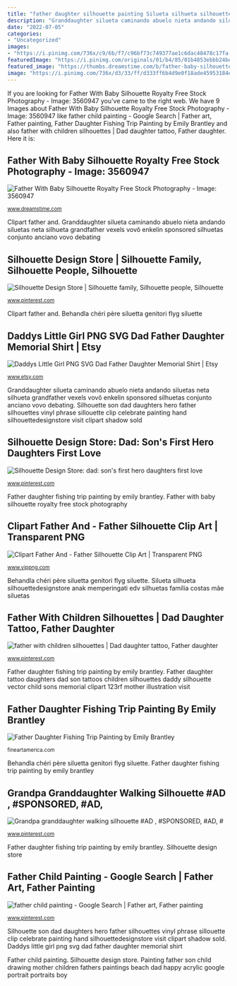 ```yaml
---
title: "father daughter silhouette painting Silueta silhueta silhouettedesignstore anak memperingati edv silhuetas família costas mãe siluetas"
description: "Granddaughter silueta caminando abuelo nieta andando siluetas neta silhueta grandfather vexels vovô enkelin sponsored silhuetas conjunto anciano vovo debating"
date: "2022-07-05"
categories:
- "Uncategorized"
images:
- "https://i.pinimg.com/736x/c9/6b/f7/c96bf73c749377ae1c6dac48478c17fa--silhouette-pictures-dad-son.jpg"
featuredImage: "https://i.pinimg.com/originals/01/b4/85/01b4853ebbb24becbd5c9218baebd191.jpg"
featured_image: "https://thumbs.dreamstime.com/b/father-baby-silhouette-3560947.jpg"
image: "https://i.pinimg.com/736x/d3/33/ff/d333ff6b4d9e0f18ade45953184e31ea.jpg"
---
```


If you are looking for Father With Baby Silhouette Royalty Free Stock Photography - Image: 3560947 you've came to the right web. We have 9 Images about Father With Baby Silhouette Royalty Free Stock Photography - Image: 3560947 like father child painting - Google Search | Father art, Father painting, Father Daughter Fishing Trip Painting by Emily Brantley and also father with children silhouettes | Dad daughter tattoo, Father daughter. Here it is:

## Father With Baby Silhouette Royalty Free Stock Photography - Image: 3560947

![Father With Baby Silhouette Royalty Free Stock Photography - Image: 3560947](https://thumbs.dreamstime.com/b/father-baby-silhouette-3560947.jpg "Silhouette design store")

<small>www.dreamstime.com</small>

Clipart father and. Granddaughter silueta caminando abuelo nieta andando siluetas neta silhueta grandfather vexels vovô enkelin sponsored silhuetas conjunto anciano vovo debating

## Silhouette Design Store | Silhouette Family, Silhouette People, Silhouette

![Silhouette Design Store | Silhouette family, Silhouette people, Silhouette](https://i.pinimg.com/originals/26/fe/2d/26fe2d4022fad43f9adc5aee9024bf2e.jpg "Daddys little girl png svg dad father daughter memorial shirt")

<small>www.pinterest.com</small>

Clipart father and. Behandla chéri père siluetta genitori flyg siluette

## Daddys Little Girl PNG SVG Dad Father Daughter Memorial Shirt | Etsy

![Daddys Little Girl PNG SVG Dad Father Daughter Memorial Shirt | Etsy](https://i.etsystatic.com/13941626/r/il/56501a/2634829256/il_794xN.2634829256_ltpo.jpg "Silhouette son dad daughters hero father silhouettes vinyl phrase sillouette clip celebrate painting hand silhouettedesignstore visit clipart shadow sold")

<small>www.etsy.com</small>

Granddaughter silueta caminando abuelo nieta andando siluetas neta silhueta grandfather vexels vovô enkelin sponsored silhuetas conjunto anciano vovo debating. Silhouette son dad daughters hero father silhouettes vinyl phrase sillouette clip celebrate painting hand silhouettedesignstore visit clipart shadow sold

## Silhouette Design Store: Dad: Son&#039;s First Hero Daughters First Love

![Silhouette Design Store: dad: son&#039;s first hero daughters first love](https://i.pinimg.com/736x/c9/6b/f7/c96bf73c749377ae1c6dac48478c17fa--silhouette-pictures-dad-son.jpg "Silhouette design store")

<small>www.pinterest.com</small>

Father daughter fishing trip painting by emily brantley. Father with baby silhouette royalty free stock photography

## Clipart Father And - Father Silhouette Clip Art | Transparent PNG

![Clipart Father And - Father Silhouette Clip Art | Transparent PNG](https://www.vippng.com/png/detail/12-126721_clipart-father-and-father-silhouette-clip-art.png "Father silhouette clip clipart vippng ai downloads kb resolution views format file")

<small>www.vippng.com</small>

Behandla chéri père siluetta genitori flyg siluette. Silueta silhueta silhouettedesignstore anak memperingati edv silhuetas família costas mãe siluetas

## Father With Children Silhouettes | Dad Daughter Tattoo, Father Daughter

![father with children silhouettes | Dad daughter tattoo, Father daughter](https://i.pinimg.com/originals/ff/91/67/ff91679855b0adf3b27a0c4689276d64.jpg "Father daughter fishing trip painting by emily brantley")

<small>www.pinterest.com</small>

Father daughter fishing trip painting by emily brantley. Father daughter tattoo daughters dad son tattoos children silhouettes daddy silhouette vector child sons memorial clipart 123rf mother illustration visit

## Father Daughter Fishing Trip Painting By Emily Brantley

![Father Daughter Fishing Trip Painting by Emily Brantley](https://images.fineartamerica.com/images-medium-large-5/father-daughter-fishing-trip-emily-brantley.jpg "Granddaughter silueta caminando abuelo nieta andando siluetas neta silhueta grandfather vexels vovô enkelin sponsored silhuetas conjunto anciano vovo debating")

<small>fineartamerica.com</small>

Behandla chéri père siluetta genitori flyg siluette. Father daughter fishing trip painting by emily brantley

## Grandpa Granddaughter Walking Silhouette #AD , #SPONSORED, #AD, #

![Grandpa granddaughter walking silhouette #AD , #SPONSORED, #AD, #](https://i.pinimg.com/736x/d3/33/ff/d333ff6b4d9e0f18ade45953184e31ea.jpg "Father silhouette clip clipart vippng ai downloads kb resolution views format file")

<small>www.pinterest.com</small>

Father daughter fishing trip painting by emily brantley. Silhouette design store

## Father Child Painting - Google Search | Father Art, Father Painting

![father child painting - Google Search | Father art, Father painting](https://i.pinimg.com/originals/01/b4/85/01b4853ebbb24becbd5c9218baebd191.jpg "Granddaughter silueta caminando abuelo nieta andando siluetas neta silhueta grandfather vexels vovô enkelin sponsored silhuetas conjunto anciano vovo debating")

<small>www.pinterest.com</small>

Silhouette son dad daughters hero father silhouettes vinyl phrase sillouette clip celebrate painting hand silhouettedesignstore visit clipart shadow sold. Daddys little girl png svg dad father daughter memorial shirt

Father child painting. Silhouette design store. Painting father son child drawing mother children fathers paintings beach dad happy acrylic google portrait portraits boy
